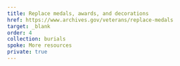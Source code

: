 ```yaml
---
title: Replace medals, awards, and decorations
href: https://www.archives.gov/veterans/replace-medals
target: _blank
order: 4
collection: burials
spoke: More resources
private: true
---
```

